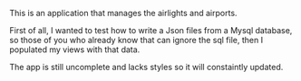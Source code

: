 This is an application that manages the airlights and airports.

First of all, I wanted to test how to write a Json files from a Mysql database, so those of you who already know that can ignore the sql file,
then I populated my views with that data.

The app is still uncomplete and lacks styles so it will constaintly updated.
